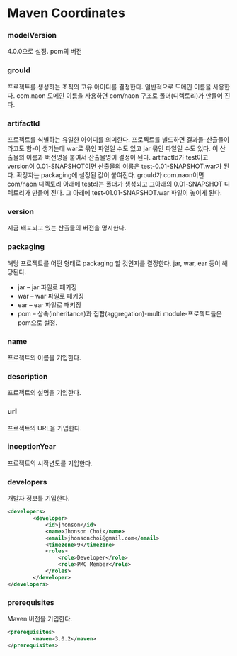 # Maven Coordinates 

### 	modelVersion
4.0.0으로 설정. pom의 버전

### grouId
프로젝트를 생성하는 조직의 고유 아이디를 결정한다. 일반적으로 도메인 이름을 사용한다.  com.naon 도메인 이름을 사용하면 com/naon 구조로 폴더(디렉토리)가 만들어 진다.
### artifactId
프로젝트를 식별하는 유일한 아이디를 의미한다.  프로젝트를 빌드하면 결과물-산출물이라고도 함-이 생기는데 war로 묶인 파일일 수도 있고 jar 묶인 파일일 수도 있다.  이 산출물의 이름과 버전명을  붙여서 산출물명이 결정이 된다. artifactId가 test이고 version이 0.01-SNAPSHOT이면 산출물의 이름은 test-0.01-SNAPSHOT.war가 된다. 확장자는 packaging에 설정된 값이 붙여진다. grouId가 com.naon이면 com/naon 디렉토리 아래에 test라는 폴더가 생성되고 그아래의 0.01-SNAPSHOT 디렉토리가 만들어 진다.  그 아래에 test-01.01-SNAPSHOT.war 파일이 놓이게 된다.  

### version
지금 배포되고 있는 산출물의 버전을 명시한다.

### packaging
해당 프로젝트를 어떤 형태로 packaging 할 것인지를 결정한다.  jar, war, ear 등이 해당된다.

* jar – jar 파일로 패키징
* war – war 파일로 패키징
* ear – ear 파일로 패키징
* pom – 상속(inheritance)과 집합(aggregation)-multi module-프로젝트들은 pom으로 설정.



### name
프로젝트의 이름을 기입한다.
### description
프로젝트의 설명을 기입한다.
### url
프로젝트의 URL을 기입한다.
### inceptionYear
프로젝트의 시작년도를 기입한다.
### developers
개발자 정보를 기입한다.

```xml
<developers>
		<developer>
			<id>jhonson</id>
			<name>Jhonson Choi</name>
			<email>jhonsonchoi@gmail.com</email>
			<timezone>9</timezone>
			<roles>
				<role>Developer</role>
				<role>PMC Member</role>
			</roles>
		</developer>
</developers>
```


### prerequisites
Maven 버전을 기입한다.
```xml
<prerequisites>
		<maven>3.0.2</maven>
</prerequisites>
```